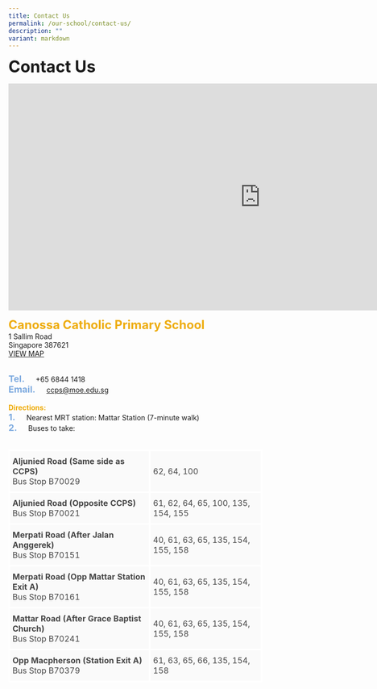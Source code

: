 ```yaml
---
title: Contact Us
permalink: /our-school/contact-us/
description: ""
variant: markdown
---
```

<b><font size="6">Contact Us</font></b>


<iframe loading="lazy" allowfullscreen="" style="border:0;" height="450" width="1000" src="https://www.google.com/maps/embed?pb=!1m18!1m12!1m3!1d3988.749421973244!2d103.8795856152799!3d1.3262914620188453!2m3!1f0!2f0!3f0!3m2!1i1024!2i768!4f13.1!3m3!1m2!1s0x31da1788266d1321%3A0x73898133b2415512!2sCanossa%20Catholic%20Primary%20School!5e0!3m2!1sen!2ssg!4v1664181438865!5m2!1sen!2ssg"></iframe>


<b><font color="#eeac0d" size="5">Canossa Catholic Primary School</font></b>
<br>
1 Sallim Road<br>
Singapore 387621<br><a href="https://www.google.com/maps?ll=1.326286,103.881774&amp;z=16&amp;t=m&amp;hl=en&amp;gl=SG&amp;mapclient=embed&amp;cid=8325327445205013778">VIEW MAP</a>
<br>
<br>
	
<b><font size="4" color="#7daadf">Tel.</font></b>   +65 6844 1418&nbsp;
<br>
<b><font size="4" color="#7daadf">Email.</font></b>   <a href="mailto:ccps@moe.edu.sg"> ccps@moe.edu.sg</a>&nbsp;
<br>
<br> 
<span style="font-weight:normal">
<b><font color="#eeac0d">Directions:</font></b>
<br>
<b><font size="4" color="#7daadf">1.</font></b>   Nearest MRT station: Mattar Station (7-minute walk)&nbsp;
<br>
<b><font size="4" color="#7daadf">2.</font></b>   Buses to take:
</span>
<br>
<br>

<table class="tg" style="border-collapse:collapse;border-spacing:0">
<thead>
<tr>
<td style="background-color:#FAFAFA;border-color:white;border-style:solid;border-width:3px;color:#454545;font-family:;font-size:px;font-weight:normal;overflow:hidden;padding:10px 5px;text-align:left;vertical-align:middle;word-break:normal"><b>Aljunied Road (Same side as CCPS)</b><br>Bus Stop B70029</td>
<td style="background-color:#FAFAFA;border-color:white;border-style:solid;border-width:3px;color:#454545;font-family:;font-size:px;font-weight:normal;overflow:hidden;padding:10px 5px;text-align:left;vertical-align:middle;word-break:normal">62, 64, 100</td>
</tr>
</thead>
<tbody>
<tr>
<td style="background-color:#FAFAFA;border-color:white;border-style:solid;border-width:3px;color:#454545;font-family:;font-size:px;font-weight:normal;overflow:hidden;padding:10px 5px;text-align:left;vertical-align:middle;word-break:normal"><b>Aljunied Road (Opposite CCPS)</b><br>Bus Stop B70021</td>
<td style="background-color:#FAFAFA;border-color:white;border-style:solid;border-width:3px;color:#454545;font-family:;font-size:px;font-weight:normal;overflow:hidden;padding:10px 5px;text-align:left;vertical-align:middle;word-break:normal">61, 62, 64, 65, 100, 135, 154, 155</td>
</tr>
<tr>
<td style="background-color:#FAFAFA;border-color:white;border-style:solid;border-width:3px;color:#454545;font-family:;font-size:px;font-weight:normal;overflow:hidden;padding:10px 5px;text-align:left;vertical-align:middle;word-break:normal"><b>Merpati Road (After Jalan Anggerek)</b><br>Bus Stop B70151</td>
<td style="background-color:#FAFAFA;border-color:white;border-style:solid;border-width:3px;color:#454545;font-family:;font-size:px;font-weight:normal;overflow:hidden;padding:10px 5px;text-align:left;vertical-align:middle;word-break:normal">40, 61, 63, 65, 135, 154, 155, 158</td>
</tr>
<tr>
<td style="background-color:#FAFAFA;border-color:white;border-style:solid;border-width:3px;color:#454545;font-family:;font-size:px;font-weight:normal;overflow:hidden;padding:10px 5px;text-align:left;vertical-align:middle;word-break:normal"><b>Merpati Road (Opp Mattar Station Exit A)</b><br>Bus Stop B70161</td>
<td style="background-color:#FAFAFA;border-color:white;border-style:solid;border-width:3px;color:#454545;font-family:;font-size:px;font-weight:normal;overflow:hidden;padding:10px 5px;text-align:left;vertical-align:middle;word-break:normal">40, 61, 63, 65, 135, 154, 155, 158</td>
</tr>
<tr>
<td style="background-color:#FAFAFA;border-color:white;border-style:solid;border-width:3px;color:#454545;font-family:;font-size:px;font-weight:normal;overflow:hidden;padding:10px 5px;text-align:left;vertical-align:middle;word-break:normal"><b>Mattar Road (After Grace Baptist Church)</b><br>Bus Stop B70241</td>
<td style="background-color:#FAFAFA;border-color:white;border-style:solid;border-width:3px;color:#454545;font-family:;font-size:px;font-weight:normal;overflow:hidden;padding:10px 5px;text-align:left;vertical-align:middle;word-break:normal">40, 61, 63, 65, 135, 154, 155, 158<br></td>
</tr>
<tr>
<td style="background-color:#FAFAFA;border-color:white;border-style:solid;border-width:3px;color:#454545;font-family:;font-size:px;font-weight:normal;overflow:hidden;padding:10px 5px;text-align:left;vertical-align:middle;word-break:normal"><b>Opp Macpherson (Station Exit A)</b><br>Bus Stop B70379</td>
<td style="background-color:#FAFAFA;border-color:white;border-style:solid;border-width:3px;color:#454545;font-family:;font-size:px;font-weight:normal;overflow:hidden;padding:10px 5px;text-align:left;vertical-align:middle;word-break:normal">61, 63, 65, 66, 135, 154, 158</td></tr></tbody></table>

